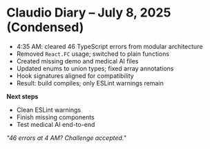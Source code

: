 # Claudio Diary – July 8, 2025 (Condensed)

- 4:35 AM: cleared 46 TypeScript errors from modular architecture
- Removed `React.FC` usage; switched to plain functions
- Created missing demo and medical AI files
- Updated enums to union types; fixed array annotations
- Hook signatures aligned for compatibility
- Result: build compiles; only ESLint warnings remain

**Next steps**
- Clean ESLint warnings
- Finish missing components
- Test medical AI end-to-end

*"46 errors at 4 AM? Challenge accepted."*
